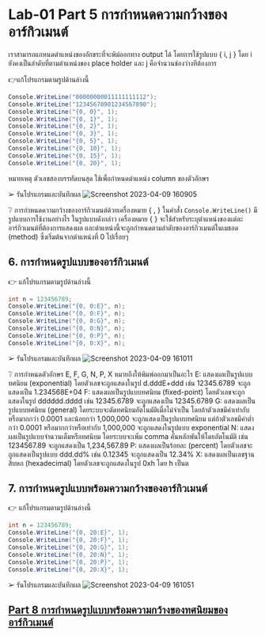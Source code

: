 # Lab-01 Part 5 การกำหนดความกว้างของอาร์กิวเมนต์

เราสามารถแกหนดตำแหน่งของอักขระที่จะพิม์ออกทาง output ได้ โดยการใช้รูปแบบ { i, j }
โดย i ยังคงเป็นลำดับที่ตามตำแหน่งของ place holder และ j คือจำนวนช่องว่างทีต้องการ

👉แก้โปรแกรมตามรูปด้านล่างนี้

```csharp
Console.WriteLine("00000000011111111112");
Console.WriteLine("12345678901234567890");
Console.WriteLine("{0, 0}", 1);
Console.WriteLine("{0, 1}", 1);
Console.WriteLine("{0, 2}", 1);
Console.WriteLine("{0, 3}", 1);
Console.WriteLine("{0, 5}", 1);
Console.WriteLine("{0, 10}", 1);
Console.WriteLine("{0, 15}", 1);
Console.WriteLine("{0, 20}", 1);
```

หมายเหตุ ตัวเลขสองบรรทัดบนสุด ใช้เพื่อกำหนดตำแหน่ง column ของตัวอักษร

➢ รันโปรแกรมและบันทึกผล
![Screenshot 2023-04-09 160905](https://user-images.githubusercontent.com/115066186/230764580-e48040b8-ac7e-41c6-af91-386890b5b60a.png)

 
❔ การกำหนดความกว้างของอาร์กิวเมนต์ด้วยเครื่องหมาย { , } ในคำสั่ง ``Console.WriteLine()`` มีรูปแบบการใช้งานอย่างไร
ในรูปแบบดังกล่าว เครื่องหมาย { } จะใช้สำหรับระบุตำแหน่งของแต่ละอาร์กิวเมนต์ที่ต้องการแสดงผล และตำแหน่งนี้จะถูกกำหนดตามลำดับของอาร์กิวเมนต์ในเมธอด (method) ซึ่งเริ่มต้นจากตำแหน่งที่ 0 ไปเรื่อยๆ


## 6. การกำหนดรูปแบบของอาร์กิวเมนต์

👉 แก้โปรแกรมตามรูปด้านล่างนี้

```csharp
int n = 123456789;
Console.WriteLine("{0, 0:E}", n);
Console.WriteLine("{0, 0:F}", n);
Console.WriteLine("{0, 0:G}", n);
Console.WriteLine("{0, 0:N}", n);
Console.WriteLine("{0, 0:P}", n);
Console.WriteLine("{0, 0:X}", n);
```

➢ รันโปรแกรมและบันทึกผล
![Screenshot 2023-04-09 161011](https://user-images.githubusercontent.com/115066186/230764601-8e5b394e-b450-49cc-9794-a910f8499dd0.png)

❔  การกำหนดตัวอักษร E, F, G, N, P, X หมายถึงให้พิมพ์ออกมาเป็นอะไร
E: แสดงผลเป็นรูปแบบทศนิยม (exponential) โดยตัวเลขจะถูกแสดงในรูป d.dddE+ddd เช่น 12345.6789 จะถูกแสดงเป็น 1.234568E+04
F: แสดงผลเป็นรูปแบบทศนิยม (fixed-point) โดยตัวเลขจะถูกแสดงในรูป dddddd.dddd เช่น 12345.6789 จะถูกแสดงเป็น 12345.6789
G: แสดงผลเป็นรูปแบบทศนิยม (general) โดยระบบจะตัดทศนิยมอัตโนมัติเมื่อไม่จำเป็น โดยถ้าตัวเลขมีค่าเท่ากับหรือมากกว่า 0.0001 และน้อยกว่า 1,000,000 จะถูกแสดงเป็นรูปแบบทศนิยม แต่ถ้าตัวเลขมีค่าต่ำกว่า 0.0001 หรือมากกว่าหรือเท่ากับ 1,000,000 จะถูกแสดงในรูปแบบ exponential
N: แสดงผลเป็นรูปแบบจำนวนเต็มหรือทศนิยม โดยระบบจะเพิ่ม comma คั่นหลักพันให้โดยอัตโนมัติ เช่น 1234567.89 จะถูกแสดงเป็น 1,234,567.89
P: แสดงผลเป็นร้อยละ (percent) โดยตัวเลขจะถูกแสดงเป็นรูปแบบ ddd.dd% เช่น 0.12345 จะถูกแสดงเป็น 12.34%
X: แสดงผลเป็นเลขฐานสิบหก (hexadecimal) โดยตัวเลขจะถูกแสดงในรูป 0xh โดย h เป็นต
 

## 7. การกำหนดรูปแบบพร้อมความกว้างของอาร์กิวเมนต์

👉 แก้โปรแกรมตามรูปด้านล่างนี้

```csharp
int n = 123456789;
Console.WriteLine("{0, 20:E}", 1);
Console.WriteLine("{0, 20:F}", 1);
Console.WriteLine("{0, 20:G}", 1);
Console.WriteLine("{0, 20:N}", 1);
Console.WriteLine("{0, 20:P}", 1);
Console.WriteLine("{0, 20:X}", 1);
```

➢   รันโปรแกรมและบันทึกผล
![Screenshot 2023-04-09 161051](https://user-images.githubusercontent.com/115066186/230764626-8be77eeb-85ac-4e05-bd9f-dd54d6fc6f9d.png)

 
## [Part 8  การกำหนดรูปแบบพร้อมความกว้างของทศนิยมของอาร์กิวเมนต์](./Lab-01-part-8.md)

